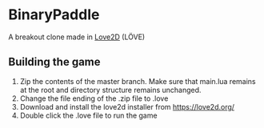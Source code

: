 BinaryPaddle
============

A breakout clone made in [Love2D](https://love2d.org) (LÖVE)


## Building the game ##
1. Zip the contents of the master branch. Make sure that main.lua remains at the root and directory structure remains unchanged.
2. Change the file ending of the .zip file to .love
3. Download and install the love2d installer from https://love2d.org/
4. Double click the .love file to run the game
